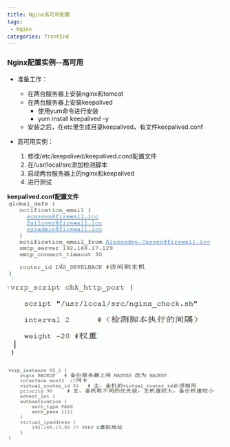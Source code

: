 ```yaml
---
title: Nginx高可用配置
tags: 
 - Nginx
categories: frontEnd
---
```


### Nginx配置实例--高可用
* 准备工作：
  * 在两台服务器上安装nginx和tomcat
  * 在两台服务器上安装keepalived
    * 使用yum命令进行安装
    * yum install keepalived -y
  * 安装之后，在etc里生成目录keepalived，有文件keepalived.conf
    
* 高可用实例：
  1. 修改/etc/keepalived/keepalived.cond配置文件
  2. 在/usr/local/src添加检测脚本
  3. 启动两台服务器上的nginx和keepalived
  4. 进行测试
        
**keepalived.conf配置文件**  
![](../../.vuepress/public/img/06f03a60.png)
![](../../.vuepress/public/img/e7a92d84.png)
![](../../.vuepress/public/img/1b55934c.png)
   
